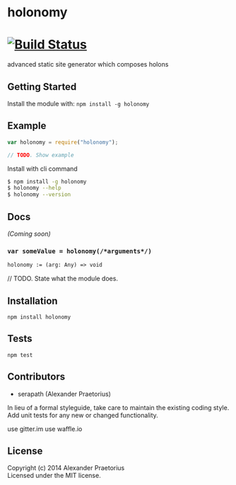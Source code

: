holonomy
======

#  [![Build Status](https://secure.travis-ci.org/serapath/holonomy.png?branch=master)](http://travis-ci.org/serapath/holonomy)
<!--
    [![build status][build-png]][build]
    [![Coverage Status][cover-png]][cover]
    [![Davis Dependency status][dep-png]][dep]
-->

<!-- [![NPM][npm-png]][npm] -->

<!-- [![browser support][test-png]][test] -->

advanced static site generator which composes holons

## Getting Started

Install the module with: `npm install -g holonomy`


## Example

```js
var holonomy = require("holonomy");

// TODO. Show example
```
Install with cli command

```sh
$ npm install -g holonomy
$ holonomy --help
$ holonomy --version
```



## Docs

_(Coming soon)_

### `var someValue = holonomy(/*arguments*/)`

<!--
  This is a jsig notation of your interface.
  https://github.com/Raynos/jsig
-->
```ocaml
holonomy := (arg: Any) => void
```

// TODO. State what the module does.

## Installation

`npm install holonomy`

## Tests

`npm test`

## Contributors

 - serapath (Alexander Praetorius)

In lieu of a formal styleguide, take care to maintain the existing coding style.
Add unit tests for any new or changed functionality.

use gitter.im
use waffle.io


## License

Copyright (c) 2014 Alexander Praetorius  
Licensed under the MIT license.

  [build-png]: https://secure.travis-ci.org/serapath/holonomy.png
  [build]: https://travis-ci.org/serapath/holonomy
  [cover-png]: https://coveralls.io/repos/serapath/holonomy/badge.png
  [cover]: https://coveralls.io/r/serapath/holonomy
  [dep-png]: https://david-dm.org/serapath/holonomy.png
  [dep]: https://david-dm.org/serapath/holonomy
  [test-png]: https://ci.testling.com/serapath/holonomy.png
  [tes]: https://ci.testling.com/serapath/holonomy
  [npm-png]: https://nodei.co/npm/holonomy.png?stars&downloads
  [npm]: https://nodei.co/npm/holonomy
